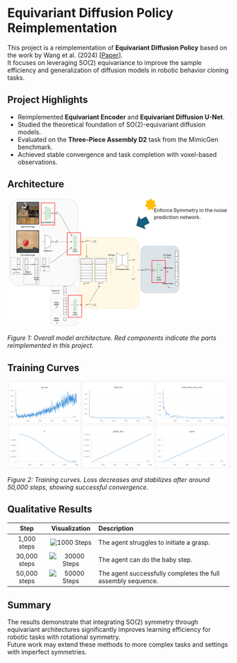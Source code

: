 # Equivariant Diffusion Policy Reimplementation

This project is a reimplementation of **Equivariant Diffusion Policy** based on the work by Wang et al. (2024) [[Paper](https://arxiv.org/abs/2407.01812)].  
It focuses on leveraging SO(2) equivariance to improve the sample efficiency and generalization of diffusion models in robotic behavior cloning tasks.

## Project Highlights
- Reimplemented **Equivariant Encoder** and **Equivariant Diffusion U-Net**.
- Studied the theoretical foundation of SO(2)-equivariant diffusion models.
- Evaluated on the **Three-Piece Assembly D2** task from the MimicGen benchmark.
- Achieved stable convergence and task completion with voxel-based observations.

## Architecture

![Architecture](img/architecture.png)

*Figure 1: Overall model architecture. Red components indicate the parts reimplemented in this project.*

## Training Curves

![Training Results](img/results.png)

*Figure 2: Training curves. Loss decreases and stabilizes after around 50,000 steps, showing successful convergence.*

## Qualitative Results

| Step | Visualization | Description |
|:---:|:---:|:---|
| 1,000 steps | ![1000 Steps](img/1000.png) | The agent struggles to initiate a grasp. |
| 30,000 steps | ![30000 Steps](img/30k.png) | The agent can do the baby step. |
| 50,000 steps | ![50000 Steps](img/50k.png) | The agent successfully completes the full assembly sequence. |

## Summary
The results demonstrate that integrating SO(2) symmetry through equivariant architectures significantly improves learning efficiency for robotic tasks with rotational symmetry.  
Future work may extend these methods to more complex tasks and settings with imperfect symmetries.

